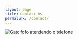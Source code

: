 ```yaml
---
layout: page
title: Contact Us
permalink: /contact/
---
```


![Gato fofo atendendo o telefone](https://encrypted-tbn2.gstatic.com/images?q=tbn:ANd9GcSUDUSI48i6oUsdQ2XHhYB0wKtz1h1xDDgl4daM4ooiuzGO1Qzm-A)